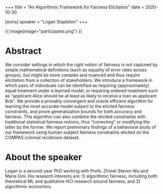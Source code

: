 +++
title = "An Algorithmic Framework for Fairness Elicitation"
date = 2020-10-30

[extra]
speaker = "Logan Stapleton"
+++

{{ image(image="participants.png") }}

# Abstract
We consider settings in which the right notion of fairness is not captured by simple mathematical definitions (such as equality of error rates across groups), but might be more complex and nuanced and thus require elicitation from a collection of stakeholders. We introduce a framework in which pairs of individuals can be identified as requiring (approximately) equal treatment under a learned model, or requiring ordered treatment such as “applicant Alice should be at least as likely to receive a loan as applicant Bob”. We provide a provably convergent and oracle efficient algorithm for learning the most accurate model subject to the elicited fairness constraints, and prove generalization bounds for both accuracy and fairness. This algorithm can also combine the elicited constraints with traditional statistical fairness notions, thus “correcting” or modifying the latter by the former. We report preliminary findings of a behavioral study of our framework using human-subject fairness constraints elicited on the COMPAS criminal recidivism dataset.

# About the speaker
Logan is a second-year PhD working with Profs. Zhiwei Steven Wu and Maria Gini.  His research interests are: 1) algorithmic fairness, including both theoretical ML and qualitative HCI research around fairness; and 2) algorithmic economics.
